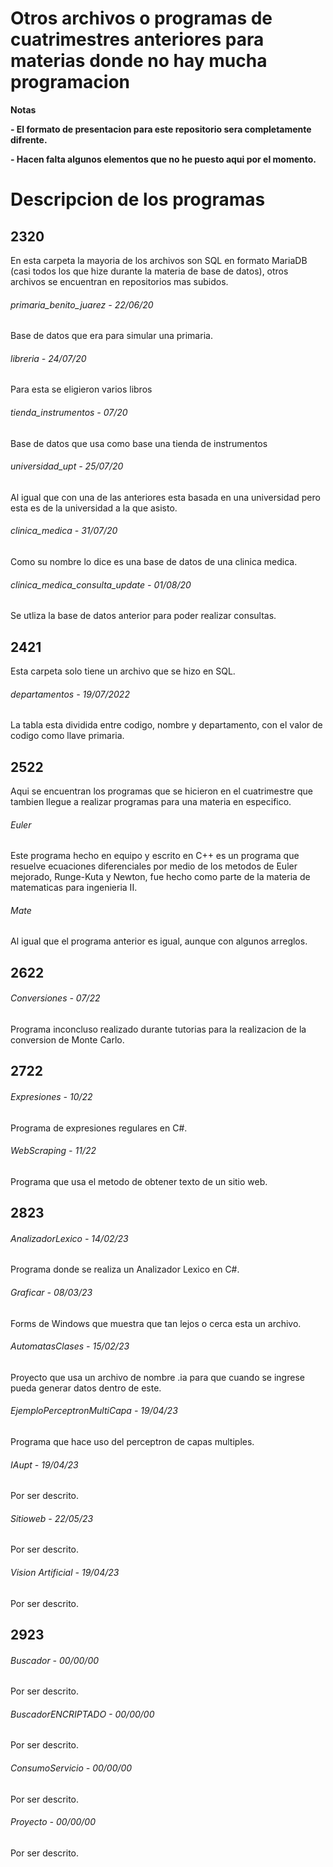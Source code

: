 # Otros archivos o programas de cuatrimestres anteriores para materias donde no hay mucha programacion

<!----Notas---->
**Notas**

**- El formato de presentacion para este repositorio sera completamente difrente.**

**- Hacen falta algunos elementos que no he puesto aqui por el momento.**
<!----Separador de las notas---->

<!----Directorio con descripcion de los programas---->
# Descripcion de los programas
## 2320
En esta carpeta la mayoria de los archivos son SQL en formato MariaDB (casi todos los que hize durante la materia de base de datos), otros archivos se encuentran en repositorios mas subidos.

###### primaria_benito_juarez - 22/06/20
Base de datos que era para simular una primaria.

<!----Separador---->

###### libreria - 24/07/20
Para esta se eligieron varios libros

<!----Separador---->

###### tienda_instrumentos - 07/20
Base de datos que usa como base una tienda de instrumentos

<!----Separador---->

###### universidad_upt - 25/07/20
Al igual que con una de las anteriores esta basada en una universidad pero esta es de la universidad a la que asisto.

<!----Separador---->

###### clinica_medica - 31/07/20
Como su nombre lo dice es una base de datos de una clinica medica.

<!----Separador---->

###### clinica_medica_consulta_update - 01/08/20
Se utliza la base de datos anterior para poder realizar consultas.

<!----Separador---->

## 2421
Esta carpeta solo tiene un archivo que se hizo en SQL.

###### departamentos - 19/07/2022
La tabla esta dividida entre codigo, nombre y departamento, con el valor de codigo como llave primaria.

<!----Separador---->

## 2522
Aqui se encuentran los programas que se hicieron en el cuatrimestre que tambien llegue a realizar programas para una materia en especifico.

###### Euler
Este programa hecho en equipo y escrito en C++ es un programa que resuelve ecuaciones diferenciales por medio de los metodos de Euler mejorado, Runge-Kuta y Newton, fue hecho como parte de la materia de matematicas para ingenieria II.

<!----Separador---->

###### Mate
Al igual que el programa anterior es igual, aunque con algunos arreglos.

## 2622
###### Conversiones - 07/22
Programa inconcluso realizado durante tutorias para la realizacion de la conversion de Monte Carlo.

<!----Separador---->

## 2722
###### Expresiones - 10/22
Programa de expresiones regulares en C#.

<!----Separador---->

###### WebScraping - 11/22
Programa que usa el metodo de obtener texto de un sitio web.

<!----Separador---->

## 2823
###### AnalizadorLexico - 14/02/23
Programa donde se realiza un Analizador Lexico en C#.

<!----Separador---->

###### Graficar - 08/03/23
Forms de Windows que muestra que tan lejos o cerca esta un archivo.

<!----Separador---->

###### AutomatasClases - 15/02/23
Proyecto que usa un archivo de nombre .ia para que cuando se ingrese pueda generar datos dentro de este.

<!----Separador---->

###### EjemploPerceptronMultiCapa - 19/04/23
Programa que hace uso del perceptron de capas multiples.

<!----Separador---->

###### IAupt - 19/04/23
Por ser descrito.

<!----Separador---->

###### Sitioweb - 22/05/23
Por ser descrito.

<!----Separador---->

###### Vision Artificial - 19/04/23
Por ser descrito.

<!----Separador---->

## 2923
###### Buscador - 00/00/00
Por ser descrito.

<!----Separador---->

###### BuscadorENCRIPTADO - 00/00/00
Por ser descrito.

<!----Separador---->

###### ConsumoServicio - 00/00/00
Por ser descrito.

<!----Separador---->

###### Proyecto - 00/00/00
Por ser descrito.

<!----Separador del directorio con descripcion de los programas---->